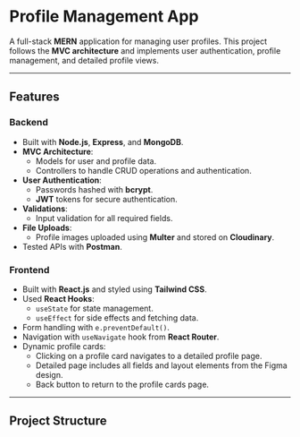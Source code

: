# Profile Management App

A full-stack **MERN** application for managing user profiles. This project follows the **MVC architecture** and implements user authentication, profile management, and detailed profile views.  

---

## Features

### Backend
- Built with **Node.js**, **Express**, and **MongoDB**.
- **MVC Architecture**:
  - Models for user and profile data.
  - Controllers to handle CRUD operations and authentication.
- **User Authentication**:
  - Passwords hashed with **bcrypt**.
  - **JWT** tokens for secure authentication.
- **Validations**:
  - Input validation for all required fields.
- **File Uploads**:
  - Profile images uploaded using **Multer** and stored on **Cloudinary**.
- Tested APIs with **Postman**.

### Frontend
- Built with **React.js** and styled using **Tailwind CSS**.
- Used **React Hooks**:
  - `useState` for state management.
  - `useEffect` for side effects and fetching data.
- Form handling with `e.preventDefault()`.
- Navigation with `useNavigate` hook from **React Router**.
- Dynamic profile cards:
  - Clicking on a profile card navigates to a detailed profile page.
  - Detailed page includes all fields and layout elements from the Figma design.
  - Back button to return to the profile cards page.

---

## Project Structure

